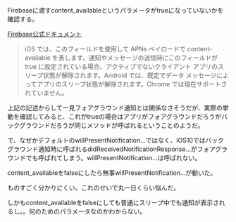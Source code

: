 Firebaseに渡すcontent_availableというパラメータがtrueになっていないかを確認する。

[Firebase公式ドキュメント](https://firebase.google.com/docs/cloud-messaging/http-server-ref)

> iOS では、このフィールドを使用して APNs ペイロードで content-available を表します。通知やメッセージの送信時にこのフィールドが true に設定されている場合、アクティブでないクライアント アプリのスリープ状態が解除されます。Android では、既定でデータ メッセージによってアプリのスリープ状態が解除されます。Chrome では現在サポートされていません。

上記の記述からして一見フォアグラウンド通知とは関係なさそうだが、実際の挙動を確認してみると、これがtrueの場合はアプリがフォアグラウンドだろうがバックグラウンドだろうが同じメソッドが呼ばれるということのようだ。

で、なぜかデフォルトのwillPresentNotification...ではなく、iOS10ではバックグラウンド通知時に呼ばれるdidReceivedNotificationResponse...がフォアグラウンドでも呼ばれてしまう。willPresentNotification...は呼ばれない。

content_availableをfalseにしたら無事willPresentNotification...が動いた。

ものすごく分かりにくい。これのせいで丸一日くらい悩んだ。

しかもcontent_availableをfalseにしても普通にスリープ中でも通知が表示されるし。。何のためのパラメータなのかわからない。
